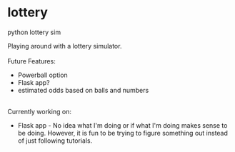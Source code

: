 # lottery
python lottery sim

<div>Playing around with a lottery simulator.</div>
<br>
<div>
  Future Features:
  <ul>
    <li>Powerball option</li>
    <li>Flask app?</li>
    <li>estimated odds based on balls and numbers</li>
  </ul>
</div>
<br>
<div>
  Currently working on:
  <ul>
    <li>Flask app -  No idea what I'm doing or if what I'm doing makes sense to be doing.  However, it is fun to be trying to figure something out instead of just following tutorials.</li>
  </ul>
</div>